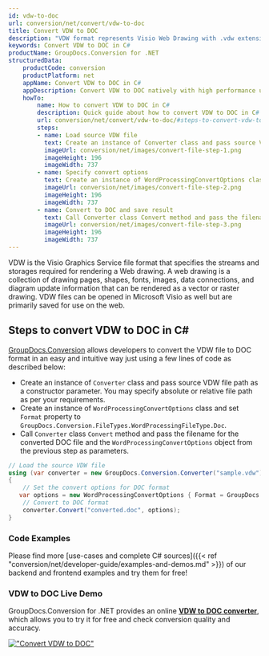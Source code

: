 ```yaml
---
id: vdw-to-doc
url: conversion/net/convert/vdw-to-doc
title: Convert VDW to DOC
description: "VDW format represents Visio Web Drawing with .vdw extension. Learn how to convert VDW to DOC file programmatically in C# language using GroupDocs.Conversion for .NET library."
keywords: Convert VDW to DOC in C#
productName: GroupDocs.Conversion for .NET
structuredData:
    productCode: conversion
    productPlatform: net
    appName: Convert VDW to DOC in C#
    appDescription: Convert VDW to DOC natively with high performance using C# language and server side GroupDocs.Conversion for .NET APIs, without the use of any software like Microsoft or Open Office.
    howTo:
        name: How to convert VDW to DOC in C# 
        description: Quick guide about how to convert VDW to DOC in C# with high performance and accuracy.
        url: conversion/net/convert/vdw-to-doc/#steps-to-convert-vdw-to-doc-in-c
        steps:
        - name: Load source VDW file 
          text: Create an instance of Converter class and pass source VDW file path as a constructor parameter. You may specify absolute or relative file path as per your requirements. 
          imageUrl: conversion/net/images/convert-file-step-1.png
          imageHeight: 196
          imageWidth: 737
        - name: Specify convert options 
          text: Create an instance of WordProcessingConvertOptions class.
          imageUrl: conversion/net/images/convert-file-step-2.png
          imageHeight: 196
          imageWidth: 737
        - name: Convert to DOC and save result 
          text: Call Converter class Convert method and pass the filename for the converted HTML file and the WordProcessingConvertOptions object from the previous step as parameters.
          imageUrl: conversion/net/images/convert-file-step-3.png
          imageHeight: 196
          imageWidth: 737
---
```


VDW is the Visio Graphics Service file format that specifies the streams and storages required for rendering a Web drawing. A web drawing is a collection of drawing pages, shapes, fonts, images, data connections, and diagram update information that can be rendered as a vector or raster drawing. VDW files can be opened in Microsoft Visio as well but are primarily saved for use on the web.

## Steps to convert VDW to DOC in C#

[GroupDocs.Conversion](https://products.groupdocs.com/conversion/net) allows developers to convert the VDW file to DOC format in an easy and intuitive way just using a few lines of code as described below:

* Create an instance of `Converter` class and pass source VDW file path as a constructor parameter. You may specify absolute or relative file path as per your requirements. 
* Create an instance of `WordProcessingConvertOptions` class and set `Format` property to `GroupDocs.Conversion.FileTypes.WordProcessingFileType.Doc`.
* Call `Converter` class `Convert` method and pass the filename for the converted DOC file and the `WordProcessingConvertOptions` object from the previous step as parameters.

```csharp
// Load the source VDW file
using (var converter = new GroupDocs.Conversion.Converter("sample.vdw"))
{
    // Set the convert options for DOC format
   var options = new WordProcessingConvertOptions { Format = GroupDocs.Conversion.FileTypes.WordProcessingFileType.Doc };
    // Convert to DOC format
    converter.Convert("converted.doc", options);
}
```

### Code Examples

Please find more [use-cases and complete C# sources]({{< ref "conversion/net/developer-guide/examples-and-demos.md" >}}) of our backend and frontend examples and try them for free!

### VDW to DOC Live Demo

GroupDocs.Conversion for .NET provides an online [**VDW to DOC converter**](https://products.groupdocs.app/conversion/vdw-to-doc), which allows you to try it for free and check conversion quality and accuracy.

[!["Convert VDW to DOC"](conversion/net/images/convert-to-doc/convert-vdw-to-doc.png)](https://products.groupdocs.app/conversion/vdw-to-doc)